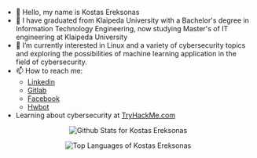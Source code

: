 - 👋 Hello, my name is Kostas Ereksonas
- 👀 I have graduated from Klaipeda University with a Bachelor's degree in Information Technology Engineering, now studying Master's of IT engineering at Klaipeda University 
- 🌱 I’m currently interested in Linux and a variety of cybersecurity topics and exploring the possibilities of machine learning application in the field of cybersecurity.
- 📫 How to reach me:
  - [Linkedin](https://www.linkedin.com/in/kostasereksonas/)
  - [Gitlab](https://gitlab.com/k.ereksonas/)
  - [Facebook](https://www.facebook.com/kostas.ereksonas/)
  - [Hwbot](https://hwbot.org/user/kerlit/)
- Learning about cybersecurity at [TryHackMe.com](https://tryhackme.com)

<p align="center">
  <img align="center" src="https://github-readme-stats.vercel.app/api?username=KostasEreksonas&include_all_commits=true&count_private=true&show_icons=true&line_height=30&title_color=CDB4DB&icon_color=CDB4DB&text_color=D3D3D3&bg_color=0A0A0A" alt="Github Stats for Kostas Ereksonas">
</p>
<p align="center">
  <img src="https://github-readme-stats.vercel.app/api/top-langs/?username=KostasEreksonas&layout=compact&theme=dark&bg_color=0A0A0A" alt="Top Languages of Kostas Ereksonas"/>
</p>
